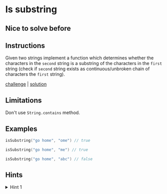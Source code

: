 # Is substring

## Nice to solve before

## Instructions

Given two strings implement a function which determines whether the characters in the `second` string is a substring of
the characters in the `first` string (check if `second` string exists as continuous/unbroken chain of characters the
`first` string).

[challenge](challenge.kt) | [solution](solution.kt)

## Limitations

Don't use `String.contains` method.

## Examples

```kotlin
isSubstring("go home", "ome") // true

isSubstring("go home", "me") // true

isSubstring("go home", "abc") // false
```

## Hints

<details>
<summary>Hint 1</summary>
Use double pointer or recursion
</details>
